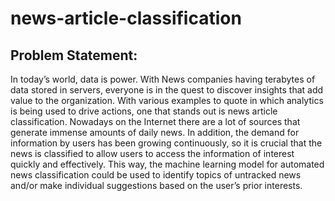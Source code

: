 # news-article-classification
## Problem Statement:
In today’s world, data is power. With News companies having terabytes of data stored in
servers, everyone is in the quest to discover insights that add value to the organization.
With various examples to quote in which analytics is being used to drive actions, one that
stands out is news article classification.
Nowadays on the Internet there are a lot of sources that generate immense amounts of
daily news. In addition, the demand for information by users has been growing
continuously, so it is crucial that the news is classified to allow users to access the
information of interest quickly and effectively. This way, the machine learning model for
automated news classification could be used to identify topics of untracked news and/or
make individual suggestions based on the user’s prior interests.
